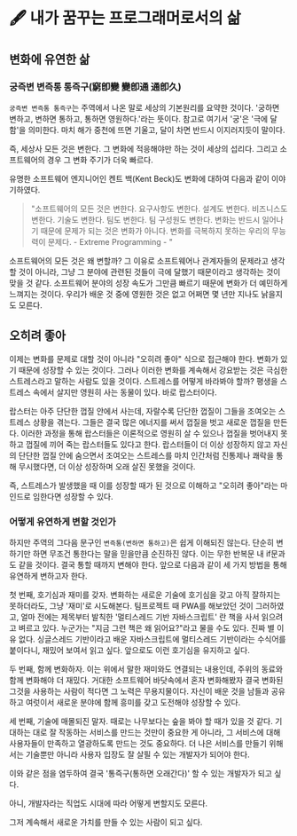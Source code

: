 # 🖋 내가 꿈꾸는 프로그래머로서의 삶

## 변화에 유연한 삶

### 궁즉변 변즉통 통즉구(窮卽變 變卽通 通卽久)

`궁즉변 변즉통 통즉구`는 주역에서 나온 말로 세상의 기본원리를 요약한 것이다. '궁하면 변하고, 변하면 통하고, 통하면 영원하다.'라는 뜻이다. 참고로 여기서 '궁'은 '극에 달함'을 의미한다. 마치 해가 중천에 뜨면 기울고, 달이 차면 반드시 이지러지듯이 말이다.

즉, 세상사 모든 것은 변한다. 그 변화에 적응해야만 하는 것이 세상의 섭리다. 그리고 소프트웨어의 경우 그 변화 주기가 더욱 빠르다.

유명한 소프트웨어 엔지니어인 켄트 백(Kent Beck)도 변화에 대하여 다음과 같이 이야기하였다.
> "소프트웨어의 모든 것은 변한다. 요구사항도 변한다. 설계도 변한다. 비즈니스도 변한다. 기술도 변한다. 팀도 변한다. 팀 구성원도 변한다. 변화는 반드시 일어나기 때문에 문제가 되는 것은 변화가 아니다. 변화를 극복하지 못하는 우리의 무능력이 문제다. - Extreme Programming - "

소프트웨어의 모든 것은 왜 변할까? 그 이유로 소프트웨어나 관계자들의 문제라고 생각할 것이 아니라, 그냥 그 분야에 관련된 것들이 극에 달했기 때문이라고 생각하는 것이 맞을 것 같다. 소프트웨어 분야의 성장 속도가 그만큼 빠르기 때문에 변화가 더 예민하게 느껴지는 것이다. 우리가 배운 것 중에 영원한 것은 없고 어쩌면 몇 년만 지나도 낡을지도 모른다.

## 오히려 좋아

이제는 변화를 문제로 대할 것이 아니라 "오히려 좋아" 식으로 접근해야 한다.
변화가 있기 때문에 성장할 수 있는 것이다. 그러나 이러한 변화를 계속해서 강요받는 것은 극심한 스트레스라고 말하는 사람도 있을 것이다. 스트레스를 어떻게 바라봐야 할까? 평생을 스트레스 속에서 살지만 영원히 사는 동물이 있다. 바로 랍스터이다.

랍스터는 아주 단단한 껍질 안에서 사는데, 자랄수록 단단한 껍질이 그들을 조여오는 스트레스 상황을 겪는다. 그들은 결국 많은 에너지를 써서 껍질을 벗고 새로운 껍질을 만든다. 이러한 과정을 통해 랍스터들은 이론적으로 영원히 살 수 있으나 껍질을 벗어내지 못하고 껍질에 끼어 죽는 랍스터들도 있다고 한다. 랍스터들이 더 이상 성장하지 않고 자신의 단단한 껍질 안에 숨으면서 조여오는 스트레스를 마치 인간처럼 진통제나 쾌락을 통해 무시했다면, 더 이상 성장하며 오래 살진 못했을 것이다.

즉, 스트레스가 발생했을 때 이를 성장할 때가 된 것으로 이해하고 "오히려 좋아"라는 마인드로 임한다면 성장할 수 있다.

### 어떻게 유연하게 변할 것인가

하지만 주역의 그다음 문구인 `변즉통(변하면 통하고)`은 쉽게 이해되진 않는다. 단순히 변하기만 하면 무조건 통한다는 말을 믿을만큼 순진하진 않다. 이는 무한 반복문 내 if문과도 같을 것이다. 결국 통할 때까지 변해야 한다. 앞으로 다음과 같이 세 가지 방법을 통해 유연하게 변하고자 한다.

첫 번째, 호기심과 재미를 갖자. 변화하는 새로운 기술에 호기심을 갖고 아직 잘하지는 못하더라도, 그냥 '재미'로 시도해본다. 팀프로젝트 때 PWA를 해보았던 것이 그러하였고, 얼마 전에는 제목부터 발칙한 '멀티스레드 기반 자바스크립트' 란 책을 사서 읽으려고 벼르고 있다. 누군가는 "지금 그런 책은 왜 읽어요?"라고 물을 수도 있다. 진짜 별 이유 없다. 싱글스레드 기반이라고 배운 자바스크립트에 멀티스레드 기반이라는 수식어를 붙이다니, 재밌어 보여서 읽고 싶다. 앞으로도 이런 호기심을 유지하고 싶다.

두 번째, 함께 변화하자. 이는 위에서 말한 재미와도 연결되는 내용인데, 주위의 동료와 함께 변화해야 더 재밌다. 거대한 소프트웨어 바닷속에서 혼자 변화해봤자 결국 변화된 그것을 사용하는 사람이 적다면 그 노력은 무용지물이다. 자신이 배운 것을 남들과 공유하고 여럿이서 새로운 분야에 함께 흥미를 갖고 도전해야 성장할 수 있다.

세 번째, 기술에 매몰되진 말자. 때로는 나무보다는 숲을 봐야 할 때가 있을 것 같다. 기대하는 대로 잘 작동하는 서비스를 만드는 것만이 중요한 게 아니라, 그 서비스에 대해 사용자들이 만족하고 열광하도록 만드는 것도 중요하다. 더 나은 서비스를 만들기 위해서는 기술뿐만 아니라 사용자 입장도 잘 살필 수 있는 개발자가 되어야 한다.

이와 같은 점을 염두하여 결국 '통즉구(통하면 오래간다)' 할 수 있는 개발자가 되고 싶다.

아니, 개발자라는 직업도 시대에 따라 어떻게 변할지도 모른다.

그저 계속해서 새로운 가치를 만들 수 있는 사람이 되고 싶다.